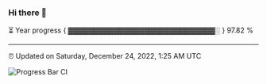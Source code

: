 ### Hi there 👋

⏳ Year progress { ▓▓▓▓▓▓▓▓▓▓▓▓▓▓▓▓▓▓▓▓▓▓▓▓▓▓▓▓▓░ } 97.82 %

---

⏰ Updated on Saturday, December 24, 2022, 1:25 AM UTC

![Progress Bar CI](https://github.com/arthurbuhl/arthurbuhl/workflows/Progress%20Bar%20CI/badge.svg)
